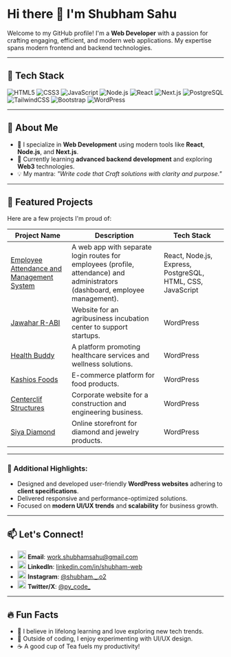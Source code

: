 # Hi there 👋 I'm Shubham Sahu

Welcome to my GitHub profile! I'm a **Web Developer** with a passion for crafting engaging, efficient, and modern web applications. My expertise spans modern frontend and backend technologies.

---

## 🌟 Tech Stack
![HTML5](https://img.shields.io/badge/-HTML5-E34F26?style=flat-square&logo=html5&logoColor=white)
![CSS3](https://img.shields.io/badge/-CSS3-1572B6?style=flat-square&logo=css3)
![JavaScript](https://img.shields.io/badge/-JavaScript-F7DF1E?style=flat-square&logo=javascript&logoColor=black)
![Node.js](https://img.shields.io/badge/-Node.js-339933?style=flat-square&logo=node.js&logoColor=white)
![React](https://img.shields.io/badge/-React-61DAFB?style=flat-square&logo=react&logoColor=black)
![Next.js](https://img.shields.io/badge/-Next.js-000000?style=flat-square&logo=nextdotjs&logoColor=white)
![PostgreSQL](https://img.shields.io/badge/-PostgreSQL-336791?style=flat-square&logo=postgresql&logoColor=white)
![TailwindCSS](https://img.shields.io/badge/-TailwindCSS-06B6D4?style=flat-square&logo=tailwindcss&logoColor=white)
![Bootstrap](https://img.shields.io/badge/-Bootstrap-563D7C?style=flat-square&logo=bootstrap&logoColor=white)
![WordPress](https://img.shields.io/badge/-WordPress-21759B?style=flat-square&logo=wordpress&logoColor=white)

---

## 🌟 About Me
- 💼 I specialize in **Web Development** using modern tools like **React**, **Node.js**, and **Next.js**.
- 🌱 Currently learning **advanced backend development** and exploring **Web3** technologies.
- 💡 My mantra: *"Write code that Craft solutions with clarity and purpose."*

---

## 📂 Featured Projects
Here are a few projects I'm proud of:

| Project Name                                                           | Description                                                                                 | Tech Stack                              |
|------------------------------------------------------------------------|---------------------------------------------------------------------------------------------|-----------------------------------------|
| [Employee Attendance and Management System](https://github.com/Shubham-07x/employee-management) | A web app with separate login routes for employees (profile, attendance) and administrators (dashboard, employee management). | React, Node.js, Express, PostgreSQL, HTML, CSS, JavaScript |
| [Jawahar R-ABI](https://jawaharr-abi.com)                              | Website for an agribusiness incubation center to support startups.                          | WordPress                               |
| [Health Buddy](https://health-buddy.in)                                | A platform promoting healthcare services and wellness solutions.                            | WordPress                               |
| [Kashios Foods](https://kashiosfoods.com)                              | E-commerce platform for food products.                                                     | WordPress                               |
| [Centerclif Structures](https://centerclif.com)                        | Corporate website for a construction and engineering business.                              | WordPress                               |
| [Siya Diamond](https://siyadiamond.com)                                | Online storefront for diamond and jewelry products.                                         | WordPress                               |

---

### 🌟 Additional Highlights:
- Designed and developed user-friendly **WordPress websites** adhering to **client specifications**.
- Delivered responsive and performance-optimized solutions.
- Focused on **modern UI/UX trends** and **scalability** for business growth.

---

## 📫 Let's Connect!
- <img src="https://img.icons8.com/ios/452/email.png" alt="Email" width="20" style="backgorund-color=#fff"/> **Email**: [work.shubhamsahu@gmail.com](mailto:work.shubhamsahu@gmail.com)
- <img src="https://img.icons8.com/ios/452/linkedin.png" alt="LinkedIn" width="20"/> **LinkedIn**: [linkedin.com/in/shubham-web](https://www.linkedin.com/in/shubham-web/)
- <img src="https://img.icons8.com/ios/452/instagram-new.png" alt="Instagram" width="20"/> **Instagram**: [@shubham._.o2](https://www.instagram.com/shubham._.o2/)
- <img src="https://img.icons8.com/ios/452/twitter.png" alt="Twitter" width="20"/> **Twitter/X**: [@py_code_](https://x.com/py_code_)

---

## 🔥 Fun Facts
- 🧠 I believe in lifelong learning and love exploring new tech trends.
- 🎨 Outside of coding, I enjoy experimenting with UI/UX design.
- ☕ A good cup of Tea fuels my productivity!

